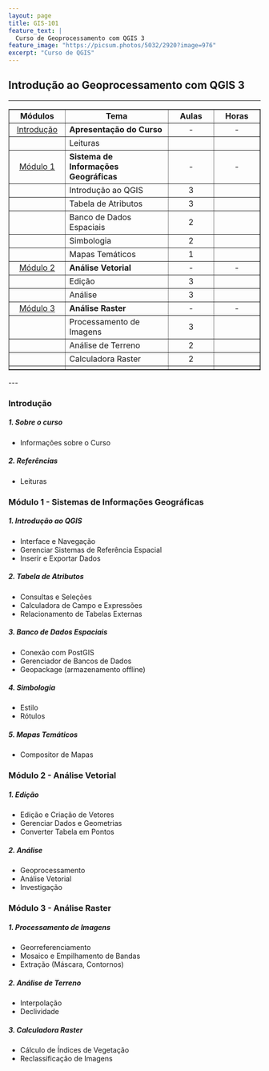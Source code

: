 ```yaml
---
layout: page
title: GIS-101
feature_text: |
  Curso de Geoprocessamento com QGIS 3
feature_image: "https://picsum.photos/5032/2920?image=976"
excerpt: "Curso de QGIS"
---
```

## Introdução ao Geoprocessamento com QGIS 3
---
<table style="border-collapse: collapse; width: 100%;" border="1">
<tbody>
<tr>
<td style="width: 22.3146%; text-align: center;"><strong>M&oacute;dulos</strong></td>
<td style="width: 41.1125%; text-align: center;"><strong>Tema</strong></td>
<td style="width: 18.2225%; text-align: center;"><strong>Aulas</strong></td>
<td style="width: 18.3504%; text-align: center;"><strong>Horas</strong></td>
</tr>
<tr>
<td style="width: 22.3146%; text-align: center;"><a title="Introdu&ccedil;&atilde;o" href="/courses/1355385/modules/2317227">Introdu&ccedil;&atilde;o</a></td>
<td style="width: 41.1125%;"><strong>Apresenta&ccedil;&atilde;o do Curso</strong></td>
<td style="width: 18.2225%; text-align: center;">-</td>
<td style="width: 18.3504%; text-align: center;">-</td>
</tr>
<tr>
<td style="width: 22.3146%; text-align: center;"></td>
<td style="width: 41.1125%;">Leituras</td>
<td style="width: 18.2225%; text-align: center;"></td>
<td style="width: 18.3504%; text-align: center;"></td>
</tr>
<tr>
<td style="width: 22.3146%; text-align: center;"><a title="M&oacute;dulo 1" href="/courses/1355385/modules/2317210">M&oacute;dulo 1</a></td>
<td style="width: 41.1125%;"><strong>Sistema de Informa&ccedil;&otilde;es Geogr&aacute;ficas</strong></td>
<td style="width: 18.2225%; text-align: center;">-</td>
<td style="width: 18.3504%; text-align: center;">-</td>
</tr>
<tr>
<td style="width: 22.3146%; text-align: center;"></td>
<td style="width: 41.1125%;">Introdu&ccedil;&atilde;o ao QGIS</td>
<td style="width: 18.2225%; text-align: center;">3</td>
<td style="width: 18.3504%; text-align: center;"></td>
</tr>
<tr>
<td style="width: 22.3146%; text-align: center;"></td>
<td style="width: 41.1125%;">Tabela de Atributos</td>
<td style="width: 18.2225%; text-align: center;">3</td>
<td style="width: 18.3504%; text-align: center;"></td>
</tr>
<tr>
<td style="width: 22.3146%; text-align: center;"></td>
<td style="width: 41.1125%;">Banco de Dados Espaciais</td>
<td style="width: 18.2225%; text-align: center;">2</td>
<td style="width: 18.3504%; text-align: center;"></td>
</tr>
<tr>
<td style="width: 22.3146%; text-align: center;"></td>
<td style="width: 41.1125%;">Simbologia</td>
<td style="width: 18.2225%; text-align: center;">2</td>
<td style="width: 18.3504%; text-align: center;"></td>
</tr>
<tr>
<td style="width: 22.3146%; text-align: center;"></td>
<td style="width: 41.1125%;">Mapas Tem&aacute;ticos</td>
<td style="width: 18.2225%; text-align: center;">1</td>
<td style="width: 18.3504%; text-align: center;"></td>
</tr>
<tr>
<td style="width: 22.3146%; text-align: center;"><a title="M&oacute;dulo 2" href="/courses/1355385/modules/2317238">M&oacute;dulo 2</a></td>
<td style="width: 41.1125%;"><strong>An&aacute;lise Vetorial</strong></td>
<td style="width: 18.2225%; text-align: center;">-</td>
<td style="width: 18.3504%; text-align: center;">-</td>
</tr>
<tr>
<td style="width: 22.3146%; text-align: center;"></td>
<td style="width: 41.1125%;">Edi&ccedil;&atilde;o</td>
<td style="width: 18.2225%; text-align: center;">3</td>
<td style="width: 18.3504%; text-align: center;"></td>
</tr>
<tr>
<td style="width: 22.3146%; text-align: center;"></td>
<td style="width: 41.1125%;">An&aacute;lise</td>
<td style="width: 18.2225%; text-align: center;">3</td>
<td style="width: 18.3504%; text-align: center;"></td>
</tr>
<tr>
<td style="width: 22.3146%; text-align: center;"><a title="M&oacute;dulo 3" href="/courses/1355385/modules/2317211">M&oacute;dulo 3</a></td>
<td style="width: 41.1125%;"><strong>An&aacute;lise Raster</strong></td>
<td style="width: 18.2225%; text-align: center;">-</td>
<td style="width: 18.3504%; text-align: center;">-</td>
</tr>
<tr>
<td style="width: 22.3146%; text-align: center;"></td>
<td style="width: 41.1125%;">Processamento de Imagens</td>
<td style="width: 18.2225%; text-align: center;">3</td>
<td style="width: 18.3504%; text-align: center;"></td>
</tr>
<tr>
<td style="width: 22.3146%; text-align: center;"></td>
<td style="width: 41.1125%;">An&aacute;lise de Terreno</td>
<td style="width: 18.2225%; text-align: center;">2</td>
<td style="width: 18.3504%; text-align: center;"></td>
</tr>
<tr>
<td style="width: 22.3146%; text-align: center;"></td>
<td style="width: 41.1125%;">Calculadora Raster</td>
<td style="width: 18.2225%; text-align: center;">2</td>
<td style="width: 18.3504%; text-align: center;"></td>
</tr>
<tr>
<td style="width: 22.3146%; text-align: center;"></td>
<td style="width: 41.1125%;"></td>
<td style="width: 18.2225%; text-align: center;"></td>
<td style="width: 18.3504%; text-align: center;"></td>
</tr>
</tbody>
</table>
---

### Introdução
##### 1. Sobre o curso
  - Informações sobre o Curso
##### 2. Referências
  - Leituras
### Módulo 1 - Sistemas de Informações Geográficas
##### 1. Introdução ao QGIS
- Interface e Navegação
- Gerenciar Sistemas de Referência Espacial
- Inserir e Exportar Dados
##### 2. Tabela de Atributos
- Consultas e Seleções
- Calculadora de Campo e Expressões
- Relacionamento de Tabelas Externas
##### 3. Banco de Dados Espaciais
- Conexão com PostGIS
- Gerenciador de Bancos de Dados
- Geopackage (armazenamento offline)
##### 4. Simbologia
- Estilo
- Rótulos
##### 5. Mapas Temáticos
- Compositor de Mapas
### Módulo 2 - Análise Vetorial
##### 1. Edição
- Edição e Criação de Vetores
- Gerenciar Dados e Geometrias
- Converter Tabela em Pontos
##### 2. Análise
- Geoprocessamento
- Análise Vetorial
- Investigação
### Módulo 3 - Análise Raster
##### 1. Processamento de Imagens
- Georreferenciamento
- Mosaico e Empilhamento de Bandas
- Extração (Máscara, Contornos)
##### 2. Análise de Terreno
- Interpolação
- Declividade
##### 3. Calculadora Raster
- Cálculo de Índices de Vegetação
- Reclassificação de Imagens
